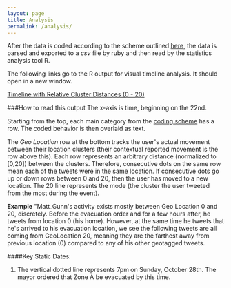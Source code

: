 ```yaml
---
layout: page
title: Analysis
permalink: /analysis/
---
```


After the data is coded according to the scheme outlined [here](../coding), the data is parsed and exported to a _csv_ file by ruby and then read by the statistics analysis tool R.

The following links go to the R output for visual timeline analysis.  It should open in a new window.

<a href="../analysis/r_timeline/user_timelines_relative_distances.html" target="_blank">Timeline with Relative Cluster Distances (0 - 20)</a>

###How to read this output
The x-axis is time, beginning on the 22nd.

Starting from the top, each main category from the [coding scheme](../coding) has a row.  The coded behavior is then overlaid as text.

The _Geo Location_ row at the bottom tracks the user's actual movement between their location clusters (their contextual reported movement is the row above this).  Each row represents an arbitrary distance (normalized to [0,20]) between the clusters.  Therefore, consecutive dots on the same row mean each of the tweets were in the same location.  If consecutive dots go up or down rows between 0 and 20, then the user has moved to a new location.  The 20 line represents the mode (the cluster the user tweeted from the most during the event).

**Example**
"Matt_Gunn's activity exists mostly between Geo Location 0 and 20, discretely.  Before the evacuation order and for a few hours after, he tweets from location 0 (his home).  However, at the same time he tweets that he's arrived to his evacuation location, we see the following tweets are all coming from GeoLocation 20, meaning they are the farthest away from previous location (0) compared to any of his other geotagged tweets.


####Key Static Dates:
1. The vertical dotted line represents 7pm on Sunday, October 28th.  The mayor ordered that Zone A be evacuated by this time.